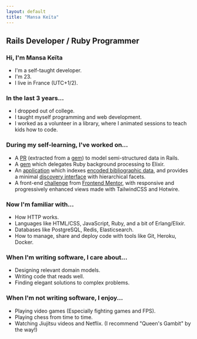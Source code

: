 ```yaml
---
layout: default
title: "Mansa Keïta"
---
```

## Rails Developer / Ruby Programmer

### Hi, I'm Mansa Keïta
* I'm a self-taught developer.
* I'm 23.
* I live in France (UTC+1/2).

### In the last 3 years...
* I dropped out of college.
* I taught myself programming and web development.
* I worked as a volunteer in a library, where I animated sessions to teach kids how to
		code.

### During my self-learning, I've worked on...
* A [PR](https://github.com/rails/rails/pull/43399) (extracted from a [gem](https://github.com/mansakondo/activemodel-embedding)) to model semi-structured data in Rails.
* A [gem](https://github.com/mansakondo/parallelixir) which delegates Ruby background processing to Elixir.
* An [application](https://karan-demo.herokuapp.com/) which indexes [encoded bibliographic data](https://en.wikipedia.org/wiki/MARC_standards), and provides a minimal [discovery interface](https://blog.andornot.com/blog/discovery-interfaces-a-new-opac-for-libraries/) with hierarchical facets.
* A front-end [challenge](https://rest-countries-challenge.herokuapp.com/) from [Frontend Mentor](https://www.frontendmentor.io/challenges/rest-countries-api-with-color-theme-switcher-5cacc469fec04111f7b848ca), with responsive and progressively enhanced views made with TailwindCSS and Hotwire.

### Now I'm familiar with...
* How HTTP works.
* Languages like HTML/CSS, JavaScript, Ruby, and a bit of Erlang/Elixir.
* Databases like PostgreSQL, Redis, Elasticsearch.
* How to manage, share and deploy code with tools like Git, Heroku, Docker.

### When I'm writing software, I care about...
* Designing relevant domain models.
* Writing code that reads well.
* Finding elegant solutions to complex problems.

### When I'm not writing software, I enjoy...
* Playing video games (Especially fighting games and FPS).
* Playing chess from time to time.
* Watching Jiujitsu videos and Netflix. (I recommend "Queen's Gambit" by the way!)
